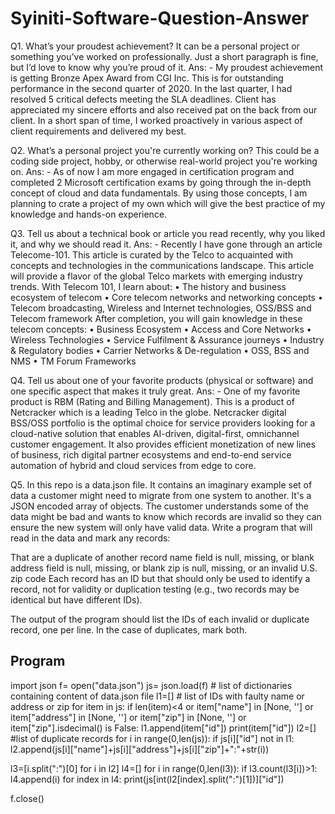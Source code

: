 # Syiniti-Software-Question-Answer

Q1. What’s your proudest achievement? It can be a personal project or something you’ve worked on professionally. Just a short paragraph is fine, 
but I’d love to know why you’re proud of it.
Ans: - My proudest achievement is getting Bronze Apex Award from CGI Inc. This is for outstanding performance in the second quarter of 2020. In the last quarter, I had resolved 5 critical defects meeting the SLA deadlines. Client has appreciated my sincere efforts and also
received pat on the back from our client. In a short span of time, I worked proactively in various aspect of client requirements and delivered my best.  

Q2. What’s a personal project you're currently working on? This could be a coding side project, hobby, or otherwise real-world project you're working on.
Ans: - As of now I am more engaged in certification program and completed 2 Microsoft certification exams by going through the in-depth concept of cloud and data fundamentals. By using those concepts, I am planning to 
crate a project of my own which will give the best practice of my knowledge and hands-on experience.

Q3. Tell us about a technical book or article you read recently, why you liked it, and why we should read it.
Ans: - Recently I have gone through an article Telecome-101.  This article is curated by the Telco to acquainted with concepts and technologies in the communications landscape. 
 This article will provide a flavor of the global Telco markets with emerging industry trends. With Telecom 101, I learn about: 
 • The history and business ecosystem of telecom 
 • Core telecom networks and networking concepts 
 • Telecom broadcasting, Wireless and Internet technologies, OSS/BSS and Telecom framework After completion, you will gain knowledge in these telecom concepts: 
 • Business Ecosystem 
 • Access and Core Networks 
 • Wireless Technologies 
 • Service Fulfilment & Assurance journeys
 • Industry & Regulatory bodies 
 • Carrier Networks & De-regulation 
 • OSS, BSS and NMS 
 • TM Forum Frameworks

Q4. Tell us about one of your favorite products (physical or software) and one specific aspect that makes it truly great.
Ans: - One of my favorite product is RBM (Rating and Billing Management). This is a product of Netcracker which is a leading Telco in the globe. Netcracker digital BSS/OSS portfolio is the optimal choice for service providers looking for a cloud-native solution that enables AI-driven, digital-first, omnichannel customer engagement. It also provides efficient monetization of new lines of business,
rich digital partner ecosystems and end-to-end service automation of hybrid and cloud services from edge to core. 

Q5. In this repo is a data.json file. It contains an imaginary example set of data a customer might need to migrate from one system to another. It's a JSON encoded array of objects. The customer understands some of the data might be bad and wants to know which records are invalid so they can ensure the new system will only have valid data. Write a program that will read in the data and mark any records:

That are a duplicate of another record
name field is null, missing, or blank
address field is null, missing, or blank
zip is null, missing, or an invalid U.S. zip code
Each record has an ID but that should only be used to identify a record, not for validity or duplication testing (e.g., two records may be identical but have different IDs).

The output of the program should list the IDs of each invalid or duplicate record, one per line. In the case of duplicates, mark both.

Program
---------
import json
f= open("data.json")
js= json.load(f) # list of dictionaries containing content of data.json file
l1=[] # list of IDs with faulty name or address or zip
for item in js:
    if len(item)<4 or item["name"] in [None, ''] or item["address"] in [None, ''] or item["zip"] in [None, ''] or item["zip"].isdecimal() is False:
            l1.append(item["id"])
            print(item["id"])
l2=[] #list of duplicate records
for i in range(0,len(js)):
    if js[i]["id"] not in l1:
        l2.append(js[i]["name"]+js[i]["address"]+js[i]["zip"]+":"+str(i))

l3=[i.split(":")[0] for i in l2]
l4=[]
for i in range(0,len(l3)):
    if l3.count(l3[i])>1:
        l4.append(i)
for index in l4:
    print(js[int(l2[index].split(":")[1])]["id"])

f.close() 
